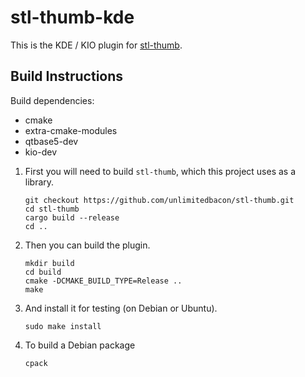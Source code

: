 stl-thumb-kde
=============

This is the KDE / KIO plugin for [stl-thumb](https://github.com/unlimitedbacon/stl-thumb).

Build Instructions
------------------

Build dependencies:
* cmake
* extra-cmake-modules
* qtbase5-dev
* kio-dev

1. First you will need to build `stl-thumb`, which this project uses as a library.
    ```
    git checkout https://github.com/unlimitedbacon/stl-thumb.git
    cd stl-thumb
    cargo build --release
    cd ..
    ```
2. Then you can build the plugin.
    ```
    mkdir build
    cd build
    cmake -DCMAKE_BUILD_TYPE=Release ..
    make
    ```
3. And install it for testing (on Debian or Ubuntu).
    ```
    sudo make install
    ```
4. To build a Debian package
    ```
    cpack
    ```
